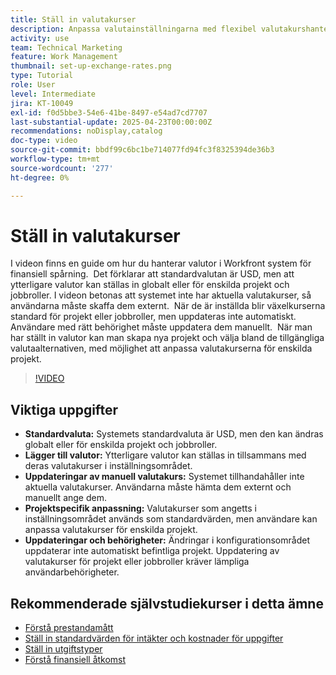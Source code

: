 ```yaml
---
title: Ställ in valutakurser
description: Anpassa valutainställningarna med flexibel valutakurshantering, global anpassning och anpassning på projektnivå samt manuella inmatningsalternativ för korrekt finansiell spårning.
activity: use
team: Technical Marketing
feature: Work Management
thumbnail: set-up-exchange-rates.png
type: Tutorial
role: User
level: Intermediate
jira: KT-10049
exl-id: f0d5bbe3-54e6-41be-8497-e54ad7cd7707
last-substantial-update: 2025-04-23T00:00:00Z
recommendations: noDisplay,catalog
doc-type: video
source-git-commit: bbdf99c6bc1be714077fd94fc3f8325394de36b3
workflow-type: tm+mt
source-wordcount: '277'
ht-degree: 0%

---
```


# Ställ in valutakurser

I videon finns en guide om hur du hanterar valutor i Workfront system för finansiell spårning. &#x200B; Det förklarar att standardvalutan är USD, men att ytterligare valutor kan ställas in globalt eller för enskilda projekt och jobbroller.
I videon betonas att systemet inte har aktuella valutakurser, så användarna måste skaffa dem externt. &#x200B; När de är inställda blir växelkurserna standard för projekt eller jobbroller, men uppdateras inte automatiskt. Användare med rätt behörighet måste uppdatera dem manuellt. &#x200B; När man har ställt in valutor kan man skapa nya projekt och välja bland de tillgängliga valutaalternativen, med möjlighet att anpassa valutakurserna för enskilda projekt. &#x200B;

>[!VIDEO](https://video.tv.adobe.com/v/3457693/?quality=12&learn=on&enablevpops=1)

## Viktiga uppgifter

* **Standardvaluta:** Systemets standardvaluta är USD, men den kan ändras globalt eller för enskilda projekt och jobbroller. &#x200B;
* **Lägger till valutor:** Ytterligare valutor kan ställas in tillsammans med deras valutakurser i inställningsområdet. &#x200B;
* **Uppdateringar av manuell valutakurs:** Systemet tillhandahåller inte aktuella valutakurser. Användarna måste hämta dem externt och manuellt ange dem. &#x200B;
* **Projektspecifik anpassning:** Valutakurser som angetts i inställningsområdet används som standardvärden, men användare kan anpassa valutakurser för enskilda projekt. &#x200B;
* **Uppdateringar och behörigheter:** Ändringar i konfigurationsområdet uppdaterar inte automatiskt befintliga projekt. Uppdatering av valutakurser för projekt eller jobbroller kräver lämpliga användarbehörigheter.

## Rekommenderade självstudiekurser i detta ämne

* [Förstå prestandamått](/help/manage-work/project-finances/understand-performance-metrics.md)
* [Ställ in standardvärden för intäkter och kostnader för uppgifter](/help/manage-work/project-finances/set-up-task-revenue-and-cost-defaults.md)
* [Ställ in utgiftstyper](/help/manage-work/project-finances/set-up-expense-types.md)
* [Förstå finansiell åtkomst](/help/manage-work/project-finances/understand-financial-access.md)
